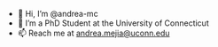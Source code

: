 - 👋 Hi, I’m @andrea-mc
- 👀 I’m a PhD Student at the University of Connecticut
- 📫 Reach me at andrea.mejia@uconn.edu

<!---
andrea-mc/andrea-mc is a ✨ special ✨ repository because its `README.md` (this file) appears on your GitHub profile.
You can click the Preview link to take a look at your changes.
--->
